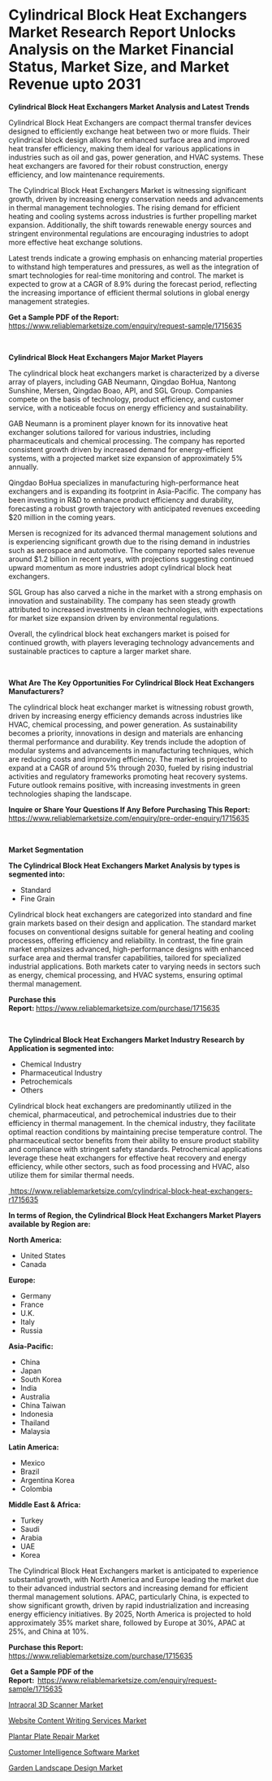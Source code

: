 <p><h1>Cylindrical Block Heat Exchangers Market Research Report Unlocks Analysis on the Market Financial Status, Market Size, and Market Revenue upto 2031</h1></p><p><strong>Cylindrical Block Heat Exchangers Market Analysis and Latest Trends</strong></p>
<p><p>Cylindrical Block Heat Exchangers are compact thermal transfer devices designed to efficiently exchange heat between two or more fluids. Their cylindrical block design allows for enhanced surface area and improved heat transfer efficiency, making them ideal for various applications in industries such as oil and gas, power generation, and HVAC systems. These heat exchangers are favored for their robust construction, energy efficiency, and low maintenance requirements.</p><p>The Cylindrical Block Heat Exchangers Market is witnessing significant growth, driven by increasing energy conservation needs and advancements in thermal management technologies. The rising demand for efficient heating and cooling systems across industries is further propelling market expansion. Additionally, the shift towards renewable energy sources and stringent environmental regulations are encouraging industries to adopt more effective heat exchange solutions.</p><p>Latest trends indicate a growing emphasis on enhancing material properties to withstand high temperatures and pressures, as well as the integration of smart technologies for real-time monitoring and control. The market is expected to grow at a CAGR of 8.9% during the forecast period, reflecting the increasing importance of efficient thermal solutions in global energy management strategies.</p></p>
<p><strong>Get a Sample PDF of the Report:&nbsp;</strong> <a href="https://www.reliablemarketsize.com/enquiry/request-sample/1715635?utm_campaign=1773&utm_medium=2&utm_source=Github&utm_content=ia&utm_term=23102024&utm_id=cylindrical-block-heat-exchangers">https://www.reliablemarketsize.com/enquiry/request-sample/1715635</a></p>
<p>&nbsp;</p>
<p><strong>Cylindrical Block Heat Exchangers Major Market Players</strong></p>
<p><p>The cylindrical block heat exchangers market is characterized by a diverse array of players, including GAB Neumann, Qingdao BoHua, Nantong Sunshine, Mersen, Qingdao Boao, API, and SGL Group. Companies compete on the basis of technology, product efficiency, and customer service, with a noticeable focus on energy efficiency and sustainability.</p><p>GAB Neumann is a prominent player known for its innovative heat exchanger solutions tailored for various industries, including pharmaceuticals and chemical processing. The company has reported consistent growth driven by increased demand for energy-efficient systems, with a projected market size expansion of approximately 5% annually. </p><p>Qingdao BoHua specializes in manufacturing high-performance heat exchangers and is expanding its footprint in Asia-Pacific. The company has been investing in R&D to enhance product efficiency and durability, forecasting a robust growth trajectory with anticipated revenues exceeding $20 million in the coming years.</p><p>Mersen is recognized for its advanced thermal management solutions and is experiencing significant growth due to the rising demand in industries such as aerospace and automotive. The company reported sales revenue around $1.2 billion in recent years, with projections suggesting continued upward momentum as more industries adopt cylindrical block heat exchangers.</p><p>SGL Group has also carved a niche in the market with a strong emphasis on innovation and sustainability. The company has seen steady growth attributed to increased investments in clean technologies, with expectations for market size expansion driven by environmental regulations.</p><p>Overall, the cylindrical block heat exchangers market is poised for continued growth, with players leveraging technology advancements and sustainable practices to capture a larger market share.</p></p>
<p>&nbsp;</p>
<p><strong>What Are The Key Opportunities For Cylindrical Block Heat Exchangers Manufacturers?</strong></p>
<p><p>The cylindrical block heat exchanger market is witnessing robust growth, driven by increasing energy efficiency demands across industries like HVAC, chemical processing, and power generation. As sustainability becomes a priority, innovations in design and materials are enhancing thermal performance and durability. Key trends include the adoption of modular systems and advancements in manufacturing techniques, which are reducing costs and improving efficiency. The market is projected to expand at a CAGR of around 5% through 2030, fueled by rising industrial activities and regulatory frameworks promoting heat recovery systems. Future outlook remains positive, with increasing investments in green technologies shaping the landscape.</p></p>
<p><strong>Inquire or Share Your Questions If Any Before Purchasing This Report:</strong> <a href="https://www.reliablemarketsize.com/enquiry/pre-order-enquiry/1715635?utm_campaign=1773&utm_medium=2&utm_source=Github&utm_content=ia&utm_term=23102024&utm_id=cylindrical-block-heat-exchangers">https://www.reliablemarketsize.com/enquiry/pre-order-enquiry/1715635</a></p>
<p>&nbsp;</p>
<p><strong>Market Segmentation</strong></p>
<p><strong>The Cylindrical Block Heat Exchangers Market Analysis by types is segmented into:</strong></p>
<p><ul><li>Standard</li><li>Fine Grain</li></ul></p>
<p><p>Cylindrical block heat exchangers are categorized into standard and fine grain markets based on their design and application. The standard market focuses on conventional designs suitable for general heating and cooling processes, offering efficiency and reliability. In contrast, the fine grain market emphasizes advanced, high-performance designs with enhanced surface area and thermal transfer capabilities, tailored for specialized industrial applications. Both markets cater to varying needs in sectors such as energy, chemical processing, and HVAC systems, ensuring optimal thermal management.</p></p>
<p><strong>Purchase this Report:&nbsp;</strong><a href="https://www.reliablemarketsize.com/purchase/1715635?utm_campaign=1773&utm_medium=2&utm_source=Github&utm_content=ia&utm_term=23102024&utm_id=cylindrical-block-heat-exchangers">https://www.reliablemarketsize.com/purchase/1715635</a></p>
<p>&nbsp;</p>
<p><strong>The Cylindrical Block Heat Exchangers Market Industry Research by Application is segmented into:</strong></p>
<p><ul><li>Chemical Industry</li><li>Pharmaceutical Industry</li><li>Petrochemicals</li><li>Others</li></ul></p>
<p><p>Cylindrical block heat exchangers are predominantly utilized in the chemical, pharmaceutical, and petrochemical industries due to their efficiency in thermal management. In the chemical industry, they facilitate optimal reaction conditions by maintaining precise temperature control. The pharmaceutical sector benefits from their ability to ensure product stability and compliance with stringent safety standards. Petrochemical applications leverage these heat exchangers for effective heat recovery and energy efficiency, while other sectors, such as food processing and HVAC, also utilize them for similar thermal needs.</p></p>
<p><a href="https://www.reliablemarketsize.com/cylindrical-block-heat-exchangers-r1715635?utm_campaign=1773&utm_medium=2&utm_source=Github&utm_content=ia&utm_term=23102024&utm_id=cylindrical-block-heat-exchangers">&nbsp;https://www.reliablemarketsize.com/cylindrical-block-heat-exchangers-r1715635</a></p>
<p><strong>In terms of Region, the Cylindrical Block Heat Exchangers Market Players available by Region are:</strong></p>
<p>
    <p> <strong> North America: </strong>
        <ul>
            <li>United States</li>
            <li>Canada</li>
        </ul>
        </p> 
    <p> <strong> Europe: </strong>
        <ul>
            <li>Germany</li>
            <li>France</li>
            <li>U.K.</li>
            <li>Italy</li>
            <li>Russia</li>
        </ul>
        </p> 
    <p> <strong> Asia-Pacific: </strong>
        <ul>
            <li>China</li>
            <li>Japan</li>
            <li>South Korea</li>
            <li>India</li>
            <li>Australia</li>
            <li>China Taiwan</li>
            <li>Indonesia</li>
            <li>Thailand</li>
            <li>Malaysia</li>
        </ul>
        </p> 
    <p> <strong> Latin America: </strong>
        <ul>
            <li>Mexico</li>
            <li>Brazil</li>
            <li>Argentina Korea</li>
            <li>Colombia</li>
        </ul>
        </p> 
    <p> <strong> Middle East & Africa: </strong>
        <ul>
            <li>Turkey</li>
            <li>Saudi</li>
            <li>Arabia</li>
            <li>UAE</li>
            <li>Korea</li>
        </ul>
    </p>
    </p>
<p><p>The Cylindrical Block Heat Exchangers market is anticipated to experience substantial growth, with North America and Europe leading the market due to their advanced industrial sectors and increasing demand for efficient thermal management solutions. APAC, particularly China, is expected to show significant growth, driven by rapid industrialization and increasing energy efficiency initiatives. By 2025, North America is projected to hold approximately 35% market share, followed by Europe at 30%, APAC at 25%, and China at 10%.</p></p>
<p><strong>Purchase this Report: </strong><a href="https://www.reliablemarketsize.com/purchase/1715635?utm_campaign=1773&utm_medium=2&utm_source=Github&utm_content=ia&utm_term=23102024&utm_id=cylindrical-block-heat-exchangers">https://www.reliablemarketsize.com/purchase/1715635</a></p>
<p>&nbsp;<strong>Get a Sample PDF of the Report:&nbsp;&nbsp;</strong><a href="https://www.reliablemarketsize.com/enquiry/request-sample/1715635?utm_campaign=1773&utm_medium=2&utm_source=Github&utm_content=ia&utm_term=23102024&utm_id=cylindrical-block-heat-exchangers">https://www.reliablemarketsize.com/enquiry/request-sample/1715635</a></p>
<p><strong></strong></p>
<p><p><a href="https://www.linkedin.com/pulse/comprehensive-intraoral-3d-scanner-market-report-regional-analysis-jpsue?utm_campaign=1773&utm_medium=2&utm_source=Github&utm_content=ia&utm_term=23102024&utm_id=cylindrical-block-heat-exchangers">Intraoral 3D Scanner Market</a></p><p><a href="https://www.linkedin.com/pulse/website-content-writing-services-market-analysis-product-segmentation-dwwke?utm_campaign=1773&utm_medium=2&utm_source=Github&utm_content=ia&utm_term=23102024&utm_id=cylindrical-block-heat-exchangers">Website Content Writing Services Market</a></p><p><a href="https://www.linkedin.com/pulse/strategic-market-insights-global-plantar-plate-repair-plzaf?utm_campaign=1773&utm_medium=2&utm_source=Github&utm_content=ia&utm_term=23102024&utm_id=cylindrical-block-heat-exchangers">Plantar Plate Repair Market</a></p><p><a href="https://www.linkedin.com/pulse/customer-intelligence-software-market-strategic-insights-product-mavxe?utm_campaign=1773&utm_medium=2&utm_source=Github&utm_content=ia&utm_term=23102024&utm_id=cylindrical-block-heat-exchangers">Customer Intelligence Software Market</a></p><p><a href="https://www.linkedin.com/pulse/garden-landscape-design-mosaic-piecing-together-global-market-htdze?utm_campaign=1773&utm_medium=2&utm_source=Github&utm_content=ia&utm_term=23102024&utm_id=cylindrical-block-heat-exchangers">Garden Landscape Design Market</a></p></p>